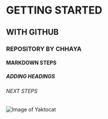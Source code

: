 # GETTING STARTED
## WITH GITHUB
### REPOSITORY BY CHHAYA
#### MARKDOWN STEPS
##### ADDING HEADINGS
###### NEXT STEPS

![Image of Yaktocat](https://octodex.github.com/images/yaktocat.png)
